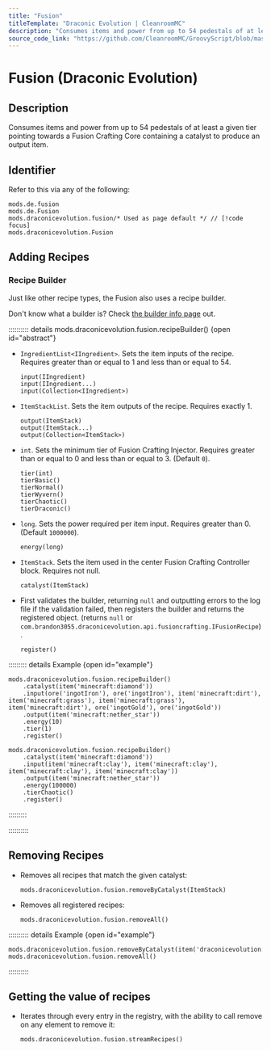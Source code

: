 ```yaml
---
title: "Fusion"
titleTemplate: "Draconic Evolution | CleanroomMC"
description: "Consumes items and power from up to 54 pedestals of at least a given tier pointing towards a Fusion Crafting Core containing a catalyst to produce an output item."
source_code_link: "https://github.com/CleanroomMC/GroovyScript/blob/master/src/main/java/com/cleanroommc/groovyscript/compat/mods/draconicevolution/Fusion.java"
---
```


# Fusion (Draconic Evolution)

## Description

Consumes items and power from up to 54 pedestals of at least a given tier pointing towards a Fusion Crafting Core containing a catalyst to produce an output item.

## Identifier

Refer to this via any of the following:

```groovy:no-line-numbers {3}
mods.de.fusion
mods.de.Fusion
mods.draconicevolution.fusion/* Used as page default */ // [!code focus]
mods.draconicevolution.Fusion
```


## Adding Recipes

### Recipe Builder

Just like other recipe types, the Fusion also uses a recipe builder.

Don't know what a builder is? Check [the builder info page](../../groovy/builder.md) out.

:::::::::: details mods.draconicevolution.fusion.recipeBuilder() {open id="abstract"}
- `IngredientList<IIngredient>`. Sets the item inputs of the recipe. Requires greater than or equal to 1 and less than or equal to 54.

    ```groovy:no-line-numbers
    input(IIngredient)
    input(IIngredient...)
    input(Collection<IIngredient>)
    ```

- `ItemStackList`. Sets the item outputs of the recipe. Requires exactly 1.

    ```groovy:no-line-numbers
    output(ItemStack)
    output(ItemStack...)
    output(Collection<ItemStack>)
    ```

- `int`. Sets the minimum tier of Fusion Crafting Injector. Requires greater than or equal to 0 and less than or equal to 3. (Default `0`).

    ```groovy:no-line-numbers
    tier(int)
    tierBasic()
    tierNormal()
    tierWyvern()
    tierChaotic()
    tierDraconic()
    ```

- `long`. Sets the power required per item input. Requires greater than 0. (Default `1000000`).

    ```groovy:no-line-numbers
    energy(long)
    ```

- `ItemStack`. Sets the item used in the center Fusion Crafting Controller block. Requires not null.

    ```groovy:no-line-numbers
    catalyst(ItemStack)
    ```

- First validates the builder, returning `null` and outputting errors to the log file if the validation failed, then registers the builder and returns the registered object. (returns `null` or `com.brandon3055.draconicevolution.api.fusioncrafting.IFusionRecipe`).

    ```groovy:no-line-numbers
    register()
    ```

::::::::: details Example {open id="example"}
```groovy:no-line-numbers
mods.draconicevolution.fusion.recipeBuilder()
    .catalyst(item('minecraft:diamond'))
    .input(ore('ingotIron'), ore('ingotIron'), item('minecraft:dirt'), item('minecraft:grass'), item('minecraft:grass'), item('minecraft:dirt'), ore('ingotGold'), ore('ingotGold'))
    .output(item('minecraft:nether_star'))
    .energy(10)
    .tier(1)
    .register()

mods.draconicevolution.fusion.recipeBuilder()
    .catalyst(item('minecraft:diamond'))
    .input(item('minecraft:clay'), item('minecraft:clay'), item('minecraft:clay'), item('minecraft:clay'))
    .output(item('minecraft:nether_star'))
    .energy(100000)
    .tierChaotic()
    .register()
```

:::::::::

::::::::::

## Removing Recipes

- Removes all recipes that match the given catalyst:

    ```groovy:no-line-numbers
    mods.draconicevolution.fusion.removeByCatalyst(ItemStack)
    ```

- Removes all registered recipes:

    ```groovy:no-line-numbers
    mods.draconicevolution.fusion.removeAll()
    ```

:::::::::: details Example {open id="example"}
```groovy:no-line-numbers
mods.draconicevolution.fusion.removeByCatalyst(item('draconicevolution:chaos_shard'))
mods.draconicevolution.fusion.removeAll()
```

::::::::::

## Getting the value of recipes

- Iterates through every entry in the registry, with the ability to call remove on any element to remove it:

    ```groovy:no-line-numbers
    mods.draconicevolution.fusion.streamRecipes()
    ```
